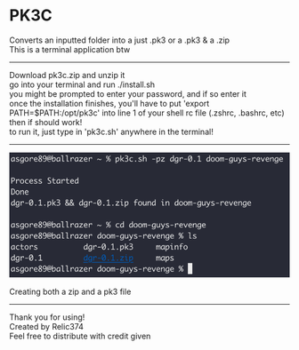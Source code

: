 # PK3C
Converts an inputted folder into a just .pk3 or a .pk3 & a .zip<br>
This is a terminal application btw

<hr>

Download pk3c.zip and unzip it<br>
go into your terminal and run ./install.sh<br>
you might be prompted to enter your password, and if so enter it<br>
once the installation finishes, you'll have to put 'export PATH=$PATH:/opt/pk3c' into line 1 of your shell rc file (.zshrc, .bashrc, etc)<br>
then if should work!<br>
to run it, just type in 'pk3c.sh' anywhere in the terminal!<br>

<hr>

![Image](pk3c.png)
<p><span style="font-size=15px;">Creating both a zip <bold>and</bold> a pk3 file</span></p>

<hr>

Thank you for using!<br>
Created by Relic374<br>
Feel free to distribute with credit given<br>
